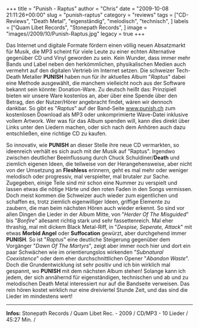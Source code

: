 +++
title = "Punish - Raptus"
author = "Chris"
date = "2009-10-08 21:11:26+00:00"
slug = "punish-raptus"
category = "reviews"
tags = ["CD-Reviews", "Death Metal", "eigenständig", "melodisch", "technisch", ]
labels = ["Quam Libet Records", "Stonepath Records", ]
image = "images//2009/10/Punish-Raptus.jpg"
legacy = true
+++

Das Internet und digitale Formate fördern einen völlig neuen Absatzmarkt für Musik, die MP3 scheint für viele Leute zu einer echten Alternative gegenüber CD und Vinyl geworden zu sein. Kein Wunder, dass immer mehr Bands und Label neben den herkömmlichen, physikalischen Medien auch vermehrt auf den digitalen Vertrieb im Internet setzen. Die schweizer Tech-Death Metaller **PUNISH** haben nun für ihr aktuelles Album "_Raptus_" dabei eine Methode ausgewählt, die manchem vielleicht noch aus der Software bekannt sein könnte: Donation-Ware. Zu deutsch heißt das: Prinzipiell bieten wir unsere Ware kostenlos an, aber über eine Spende über den Betrag, den der Nutzer/Hörer angebracht findet, wären wir dennoch dankbar. So gibt es "_Raptus_" auf der Band-Seite <a href="http://www.punish.ch/">www.punish.ch</a> zum kostenlosen Download als MP3 oder unkomprimierte Wave-Datei inklusive vollem Artwork. Wer was für das Album spenden will, kann dies direkt über Links unter den Liedern machen, oder sich nach dem Anhören auch dazu entschließen, eine richtige CD zu kaufen.

So innovativ, wie **PUNISH** an dieser Stelle ihre neue CD vermarkten, so ideenreich verhält es sich auch mit der Musik auf "Raptus". Irgendwo zwischen deutlicher Beeinflussung durch Chuck Schuldiner/**Death** und ziemlich eigenen Ideen, die teilweise von der Herangehensweise, aber nicht von der Umsetzung an **Fleshless** erinnern, geht es mal mehr oder weniger melodisch oder progressiv, mal verspielter, mal brutaler zur Sache. Zugegeben, einige Teile sind mir schon eine Nummer zu verspielt und lassen etwas die nötige Härte und den roten Faden in den Songs vermissen. Doch meist kommen die Schweizer auch wieder zum eigentlichen und schaffen es, trotz ziemlich eigenwilliger Ideen, griffige Elemente zu zaubern, die man beim nächsten Hören auch wieder erkennt. So sind vor allen Dingen die Lieder in der Album Mitte, von "_Herder Of The Misguided_" bis "_Bonfire_" allesamt richtig stark und sehr fassettenreich. Mal eher thrashig, mal mit dickem Black Metal-Riff, in "_Despise, Seperate, Attack_" mit etwas **Morbid Angel** oder **Suffocation** gewürzt, aber durchgehend immer **PUNISH**. So ist "_Raptus_" eine deutliche Steigerung gegenüber dem Vorgänger "_Dawn Of The Martyrs_", zeigt aber immer noch hier und dort ein paar Schwächen wie im  orientierungslos wirkenden "_Subnatural Coexistence_" oder dem eher durchschnittlichen Opener "_Abandon Waste_".
Doch die Grundentwicklung ist sehr positiv und ich bin wirklich mal gespannt, wo **PUNISH** mit dem nächsten Album stehen! Solange kann ich jedem, der sich annähernd für eigenständigen, technischen und ab und zu melodischen Death Metal interessiert nur auf die Bandseite verweisen. Das rein hören kostet wirklich nur eine dreiviertel Stunde Zeit, und das sind die Lieder im mindestens wert!





---
**Infos:**
Stonepath Records / Quam Libet Rec. - 2009 / 
CD/MP3 - 10 Lieder / 45:27 Min. / 
